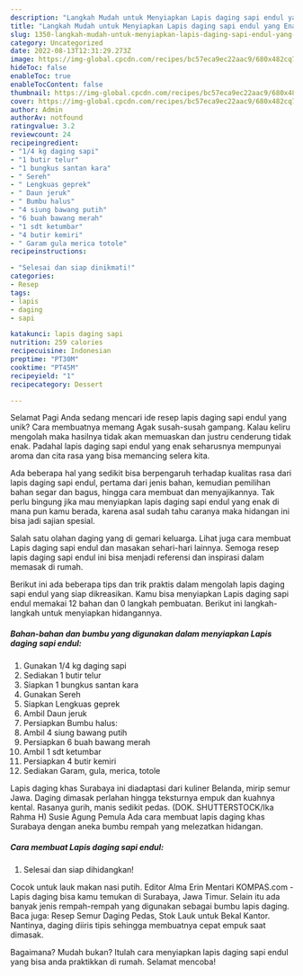 ```yaml
---
description: "Langkah Mudah untuk Menyiapkan Lapis daging sapi endul yang Enak"
title: "Langkah Mudah untuk Menyiapkan Lapis daging sapi endul yang Enak"
slug: 1350-langkah-mudah-untuk-menyiapkan-lapis-daging-sapi-endul-yang-enak
category: Uncategorized
date: 2022-08-13T12:31:29.273Z
image: https://img-global.cpcdn.com/recipes/bc57eca9ec22aac9/680x482cq70/lapis-daging-sapi-endul-foto-resep-utama.jpg
hideToc: false
enableToc: true
enableTocContent: false
thumbnail: https://img-global.cpcdn.com/recipes/bc57eca9ec22aac9/680x482cq70/lapis-daging-sapi-endul-foto-resep-utama.jpg
cover: https://img-global.cpcdn.com/recipes/bc57eca9ec22aac9/680x482cq70/lapis-daging-sapi-endul-foto-resep-utama.jpg
author: Admin
authorAv: notfound
ratingvalue: 3.2
reviewcount: 24
recipeingredient:
- "1/4 kg daging sapi"
- "1 butir telur"
- "1 bungkus santan kara"
- " Sereh"
- " Lengkuas geprek"
- " Daun jeruk"
- " Bumbu halus"
- "4 siung bawang putih"
- "6 buah bawang merah"
- "1 sdt ketumbar"
- "4 butir kemiri"
- " Garam gula merica totole"
recipeinstructions:

- "Selesai dan siap dinikmati!"
categories:
- Resep
tags:
- lapis
- daging
- sapi

katakunci: lapis daging sapi 
nutrition: 259 calories
recipecuisine: Indonesian
preptime: "PT30M"
cooktime: "PT45M"
recipeyield: "1"
recipecategory: Dessert

---
```



Selamat Pagi Anda sedang mencari ide resep lapis daging sapi endul yang unik? Cara membuatnya memang Agak susah-susah gampang. Kalau keliru mengolah maka hasilnya tidak akan memuaskan dan justru cenderung tidak enak. Padahal lapis daging sapi endul yang enak seharusnya mempunyai aroma dan cita rasa yang bisa memancing selera kita.


Ada beberapa hal yang sedikit bisa berpengaruh terhadap kualitas rasa dari lapis daging sapi endul, pertama dari jenis bahan, kemudian pemilihan bahan segar dan bagus, hingga cara membuat dan menyajikannya. Tak perlu bingung jika mau menyiapkan lapis daging sapi endul yang enak di mana pun kamu berada, karena asal sudah tahu caranya maka hidangan ini bisa jadi sajian spesial.

Salah satu olahan daging yang di gemari keluarga. Lihat juga cara membuat Lapis daging sapi endul dan masakan sehari-hari lainnya. Semoga resep lapis daging sapi endul ini bisa menjadi referensi dan inspirasi dalam memasak di rumah.


Berikut ini ada beberapa tips dan trik praktis dalam mengolah lapis daging sapi endul yang siap dikreasikan. Kamu bisa menyiapkan Lapis daging sapi endul memakai 12 bahan dan 0 langkah pembuatan. Berikut ini langkah-langkah untuk menyiapkan hidangannya.

<!--inarticleads1-->

##### Bahan-bahan dan bumbu yang digunakan dalam menyiapkan Lapis daging sapi endul:

1. Gunakan 1/4 kg daging sapi
1. Sediakan 1 butir telur
1. Siapkan 1 bungkus santan kara
1. Gunakan  Sereh
1. Siapkan  Lengkuas geprek
1. Ambil  Daun jeruk
1. Persiapkan  Bumbu halus:
1. Ambil 4 siung bawang putih
1. Persiapkan 6 buah bawang merah
1. Ambil 1 sdt ketumbar
1. Persiapkan 4 butir kemiri
1. Sediakan  Garam, gula, merica, totole


Lapis daging khas Surabaya ini diadaptasi dari kuliner Belanda, mirip semur Jawa. Daging dimasak perlahan hingga teksturnya empuk dan kuahnya kental. Rasanya gurih, manis sedikit pedas. (DOK. SHUTTERSTOCK/Ika Rahma H) Susie Agung Pemula Ada cara membuat lapis daging khas Surabaya dengan aneka bumbu rempah yang melezatkan hidangan. 

<!--inarticleads2-->

##### Cara membuat Lapis daging sapi endul:


1. Selesai dan siap dihidangkan!

Cocok untuk lauk makan nasi putih. Editor Alma Erin Mentari KOMPAS.com - Lapis daging bisa kamu temukan di Surabaya, Jawa Timur. Selain itu ada banyak jenis rempah-rempah yang digunakan sebagai bumbu lapis daging. Baca juga: Resep Semur Daging Pedas, Stok Lauk untuk Bekal Kantor. Nantinya, daging diiris tipis sehingga membuatnya cepat empuk saat dimasak. 

Bagaimana? Mudah bukan? Itulah cara menyiapkan lapis daging sapi endul yang bisa anda praktikkan di rumah. Selamat mencoba!
